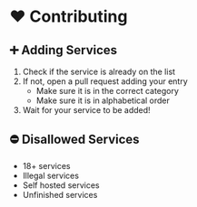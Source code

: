 # ❤️ Contributing

## ➕ Adding Services
1. Check if the service is already on the list
2. If not, open a pull request adding your entry
    - Make sure it is in the correct category
    - Make sure it is in alphabetical order
3. Wait for your service to be added!

## ⛔ Disallowed Services
- 18+ services
- Illegal services
- Self hosted services
- Unfinished services
